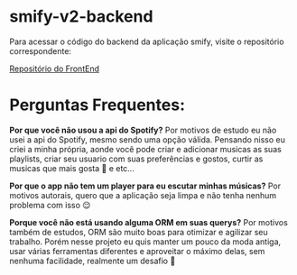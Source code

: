 # smify-v2-backend

<p>Para acessar o código do backend da aplicação smify, visite o repositório correspondente:</p>
<a href="https://github.com/pedrohhope/smify-v2">Repositório do FrontEnd</a>
<h1>Perguntas Frequentes:</h1>
<p><strong>Por que você não usou a api do Spotify?</strong> Por motivos de estudo eu não usei a api do Spotify, mesmo sendo uma opção válida. Pensando nisso eu criei a minha própria, aonde você pode criar e adicionar musicas as suas playlists, criar seu usuario com suas preferências e gostos, curtir as musicas que mais gosta 🥰 e etc...</p>
<p><strong>Por que o app não tem um player para eu escutar minhas músicas?</strong> Por motivos autorais, quero que a aplicação seja limpa e não tenha nenhum problema com isso 😌</p>
<p><strong>Porque você não está usando alguma ORM em suas querys?</strong> Por motivos também de estudos, ORM são muito boas para otimizar e agilizar seu trabalho. Porém nesse projeto eu quis manter um pouco da moda antiga, usar várias ferramentas diferentes e aproveitar o máximo delas, sem nenhuma facilidade, realmente um desafio 🥰</p>


